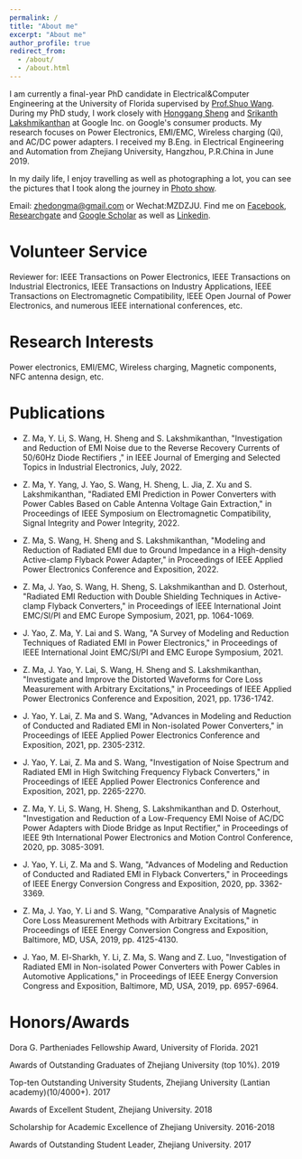 ```yaml
---
permalink: /
title: "About me"
excerpt: "About me"
author_profile: true
redirect_from: 
  - /about/
  - /about.html
---
```


I am currently a final-year PhD candidate in Electrical&Computer Engineering at the University of Florida supervised by [Prof.Shuo Wang](https://peeprlgator.github.io/Shuo.Wang/index.html). During my PhD study, I work closely with [Honggang Sheng](https://research.google/people/HonggangSheng/) and [Srikanth Lakshmikanthan](https://www.linkedin.com/in/srikanth-lakshmikanthan-7995478/) at Google Inc. on Google's consumer products. My research focuses on Power Electronics, EMI/EMC, Wireless charging (Qi), and AC/DC power adapters. I received my B.Eng. in Electrical Engineering and Automation from Zhejiang University, Hangzhou, P.R.China in June 2019.

In my daily life, I enjoy travelling as well as photographing a lot, you can see the pictures that I took along the journey in [Photo show](https://zhedongma.github.io/portfolio/).

Email: zhedongma@gmail.com or Wechat:MZDZJU. Find me on [Facebook](https://www.facebook.com/profile.php?id=100024571883628), [Researchgate](https://www.researchgate.net/profile/Zhedong_Ma2) and [Google Scholar](https://scholar.google.com/citations?user=XkmTpQIAAAAJ&hl=en) as well as [Linkedin](http://linkedin.com/in/zhedong-ma-5a9988164).

Volunteer Service
======
Reviewer for: IEEE Transactions on Power Electronics, IEEE Transactions on Industrial Electronics, IEEE Transactions on Industry Applications, IEEE Transactions on Electromagnetic Compatibility, IEEE Open Journal of Power Electronics, and numerous IEEE international conferences, etc.

Research Interests
======
Power electronics, EMI/EMC, Wireless charging, Magnetic components, NFC antenna design, etc.

Publications
======
* Z. Ma, Y. Li, S. Wang, H. Sheng and S. Lakshmikanthan, "Investigation and Reduction of EMI Noise due to the Reverse Recovery Currents of 50/60Hz Diode Rectifiers
," in IEEE Journal of Emerging and Selected Topics in Industrial Electronics, July, 2022.

* Z. Ma, Y. Yang, J. Yao, S. Wang, H. Sheng, L. Jia, Z. Xu and S. Lakshmikanthan, "Radiated EMI Prediction in Power Converters with Power Cables Based on Cable Antenna Voltage Gain Extraction," in Proceedings of IEEE Symposium on Electromagnetic Compatibility, Signal Integrity and Power Integrity, 2022.

* Z. Ma, S. Wang, H. Sheng and S. Lakshmikanthan, "Modeling and Reduction of Radiated EMI due to Ground Impedance in a High-density Active-clamp Flyback Power Adapter," in Proceedings of IEEE Applied Power Electronics Conference and Exposition, 2022.

* Z. Ma, J. Yao, S. Wang, H. Sheng, S. Lakshmikanthan and D. Osterhout, "Radiated EMI Reduction with Double Shielding Techniques in Active-clamp Flyback Converters," in Proceedings of IEEE International Joint EMC/SI/PI and EMC Europe Symposium, 2021, pp. 1064-1069.

* J. Yao, Z. Ma, Y. Lai and S. Wang, "A Survey of Modeling and Reduction Techniques of Radiated EMI in Power Electronics," in Proceedings of IEEE International Joint EMC/SI/PI and EMC Europe Symposium, 2021.

* Z. Ma, J. Yao, Y. Lai, S. Wang, H. Sheng and S. Lakshmikanthan, "Investigate and Improve the Distorted Waveforms for Core Loss Measurement with Arbitrary Excitations," in Proceedings of IEEE Applied Power Electronics Conference and Exposition, 2021, pp. 1736-1742.

* J. Yao, Y. Lai, Z. Ma and S. Wang, "Advances in Modeling and Reduction of Conducted and Radiated EMI in Non-isolated Power Converters," in Proceedings of IEEE Applied Power Electronics Conference and Exposition, 2021, pp. 2305-2312.

* J. Yao, Y. Lai, Z. Ma and S. Wang, "Investigation of Noise Spectrum and Radiated EMI in High Switching Frequency Flyback Converters," in Proceedings of IEEE Applied Power Electronics Conference and Exposition, 2021, pp. 2265-2270.

* Z. Ma, Y. Li, S. Wang, H. Sheng, S. Lakshmikanthan and D. Osterhout, "Investigation and Reduction of a Low-Frequency EMI Noise of AC/DC Power Adapters with Diode Bridge as Input Rectifier," in Proceedings of IEEE 9th International Power Electronics and Motion Control Conference, 2020, pp. 3085-3091.

* J. Yao, Y. Li, Z. Ma and S. Wang, "Advances of Modeling and Reduction of Conducted and Radiated EMI in Flyback Converters," in Proceedings of  IEEE Energy Conversion Congress and Exposition, 2020, pp. 3362-3369.

* Z. Ma, J. Yao, Y. Li and S. Wang, "Comparative Analysis of Magnetic Core Loss Measurement Methods with Arbitrary Excitations," in Proceedings of IEEE Energy Conversion Congress and Exposition, Baltimore, MD, USA, 2019, pp. 4125-4130.

* J. Yao, M. El-Sharkh, Y. Li, Z. Ma, S. Wang and Z. Luo, "Investigation of Radiated EMI in Non-isolated Power Converters with Power Cables in Automotive Applications," in Proceedings of IEEE Energy Conversion Congress and Exposition, Baltimore, MD, USA, 2019, pp. 6957-6964.

Honors/Awards
======
Dora G. Partheniades Fellowship Award, University of Florida. 2021

Awards of Outstanding Graduates of Zhejiang University (top 10%). 2019

Top-ten Outstanding University Students, Zhejiang University (Lantian academy)(10/4000+). 2017

Awards of Excellent Student, Zhejiang University. 2018

Scholarship for Academic Excellence of Zhejiang University. 2016-2018

Awards of Outstanding Student Leader, Zhejiang University. 2017




